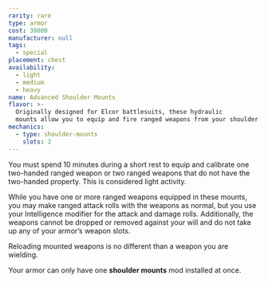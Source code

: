 ```yaml
---
rarity: rare
type: armor
cost: 30000
manufacturer: null
tags:
  - special
placement: chest
availability:
  - light
  - medium
  - heavy
name: Advanced Shoulder Mounts
flavor: >-
  Originally designed for Elcor battlesuits, these hydraulic
  mounts allow you to equip and fire ranged weapons from your shoulder.
mechanics:
  - type: shoulder-mounts
    slots: 2
---
```

You must spend 10 minutes during a short rest to equip and calibrate one two-handed ranged weapon or two ranged
weapons that do not have the two-handed property. This is considered light activity.

While you have one or more ranged weapons equipped in these mounts, you may make ranged attack
rolls with the weapons as normal, but you use your Intelligence modifier for the attack and damage
rolls. Additionally, the weapons cannot be dropped or removed against your will and do not take
up any of your armor’s weapon slots.

Reloading mounted weapons is no different than a weapon you are wielding.

Your armor can only have one __shoulder mounts__ mod installed at once.
